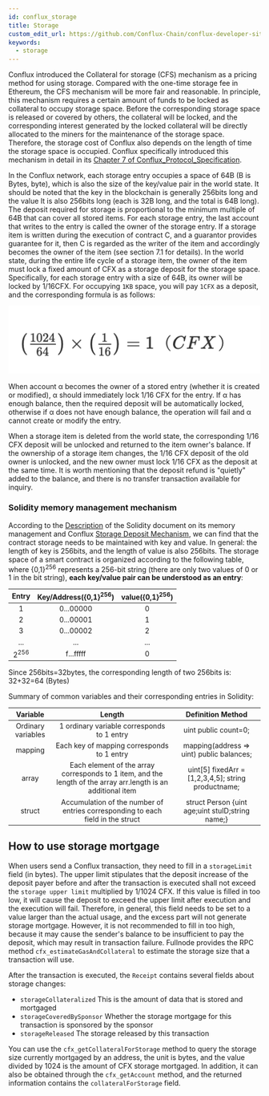 ```yaml
---
id: conflux_storage
title: Storage
custom_edit_url: https://github.com/Conflux-Chain/conflux-developer-site/edit/master/docs/introduction/en/storage.md
keywords:
  - storage
---
```


Conflux introduced the Collateral for storage (CFS) mechanism as a pricing method for using storage. Compared with the one-time storage fee in Ethereum, the CFS mechanism will be more fair and reasonable. In principle, this mechanism requires a certain amount of funds to be locked as collateral to occupy storage space. Before the corresponding storage space is released or covered by others, the collateral will be locked, and the corresponding interest generated by the locked collateral will be directly allocated to the miners for the maintenance of the storage space. Therefore, the storage cost of Conflux also depends on the length of time the storage space is occupied. Conflux specifically introduced this mechanism in detail in its [Chapter 7 of Conflux_Protocol_Specification](https://confluxnetwork.org/files/Conflux_Protocol_Specification_20201020.pdf).

In the Conflux network, each storage entry occupies a space of 64B (B is Bytes, byte), which is also the size of the key/value pair in the world state. It should be noted that the key in the blockchain is generally 256bits long and the value It is also 256bits long (each is 32B long, and the total is 64B long). The deposit required for storage is proportional to the minimum multiple of 64B that can cover all stored items. For each storage entry, the last account that writes to the entry is called the owner of the storage entry. If a storage item is written during the execution of contract C, and a guarantor provides guarantee for it, then C is regarded as the writer of the item and accordingly becomes the owner of the item (see section 7.1 for details). In the world state, during the entire life cycle of a storage item, the owner of the item must lock a fixed amount of CFX as a storage deposit for the storage space. Specifically, for each storage entry with a size of 64B, its owner will be locked by 1/16CFX. For occupying `1KB` space, you will pay `1CFX` as a deposit, and the corresponding formula is as follows:

![](/img/storage-formula.png)

When account α becomes the owner of a stored entry (whether it is created or modified), α should immediately lock 1/16 CFX for the entry. If α has enough balance, then the required deposit will be automatically locked, otherwise if α does not have enough balance, the operation will fail and α cannot create or modify the entry.

When a storage item is deleted from the world state, the corresponding 1/16 CFX deposit will be unlocked and returned to the item owner's balance. If the ownership of a storage item changes, the 1/16 CFX deposit of the old owner is unlocked, and the new owner must lock 1/16 CFX as the deposit at the same time. It is worth mentioning that the deposit refund is "quietly" added to the balance, and there is no transfer transaction available for inquiry.

### Solidity memory management mechanism

According to the [Description](https://solidity-cn.readthedocs.io/zh/develop/introduction-to-smart-contracts.html#index-10) of the Solidity document on its memory management and Conflux [Storage Deposit Mechanism](https://mp.weixin.qq.com/s/KKU3XiJqr_Uz5RdlUyQmtA), we can find that the contract storage needs to be maintained with key and value. In general: the length of key is 256bits, and the length of value is also 256bits. The storage space of a smart contract is organized according to the following table, where {0,1}<sup>256</sup> represents a 256-bit string (there are only two values ​​of 0 or 1 in the bit string), **each key/value pair can be understood as an entry**:

Entry | Key/Address({0,1}<sup>256</sup>)   | value({0,1}<sup>256</sup>)  |
|  :----:  |  :----:  | :----:  |
1| 0...00000  | 0 |
2| 0...00001  | 1 |
3| 0...00002 | 2 |
...| ... | ... |
2<sup>256</sup>| f...fffff| 0 |

Since 256bits=32bytes, the corresponding length of two 256bits is: 32+32=64 (Bytes)

Summary of common variables and their corresponding entries in Solidity:

|   Variable   |                            Length                             |                      Definition Method                       |
| :------: | :---------------------------------------------------------: | :-------------------------------------------------: |
| Ordinary variables |                   1 ordinary variable corresponds to 1 entry                    |                uint public count=0;                 |
| mapping  |              Each key of mapping corresponds to 1 entry              |      mapping(address => uint) public balances;      |
|  array   | Each element of the array corresponds to 1 item, and the length of the array arr.length is an additional item | uint[5] fixedArr = [1,2,3,4,5]; string productname; |
|  struct  |              Accumulation of the number of entries corresponding to each field in the struct              |  struct Person {uint age;uint stuID;string name;}   |


## How to use storage mortgage

When users send a Conflux transaction, they need to fill in a `storageLimit` field (in bytes). The upper limit stipulates that the deposit increase of the deposit payer before and after the transaction is executed shall not exceed the `storage upper limit` multiplied by 1/1024 CFX. If this value is filled in too low, it will cause the deposit to exceed the upper limit after execution and the execution will fail. Therefore, in general, this field needs to be set to a value larger than the actual usage, and the excess part will not generate storage mortgage. However, it is not recommended to fill in too high, because it may cause the sender's balance to be insufficient to pay the deposit, which may result in transaction failure. Fullnode provides the RPC method `cfx_estimateGasAndCollateral` to estimate the storage size that a transaction will use.

After the transaction is executed, the `Receipt` contains several fields about storage changes:

* `storageCollateralized` This is the amount of data that is stored and mortgaged
* `storageCoveredBySponsor` Whether the storage mortgage for this transaction is sponsored by the sponsor
* `storageReleased` The storage released by this transaction

You can use the `cfx_getCollateralForStorage` method to query the storage size currently mortgaged by an address, the unit is bytes, and the value divided by 1024 is the amount of CFX storage mortgaged. In addition, it can also be obtained through the `cfx_getAccount` method, and the returned information contains the `collateralForStorage` field.